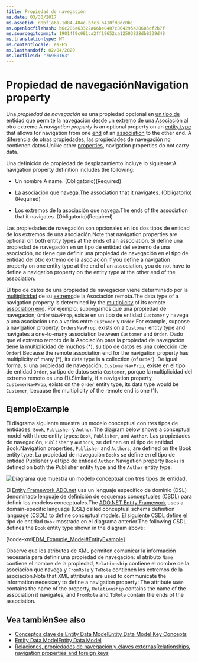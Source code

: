 ```yaml
---
title: Propiedad de navegación
ms.date: 03/30/2017
ms.assetid: d0bf1a6a-1d84-484c-b7c3-b410fd8dc0b1
ms.openlocfilehash: b6c286e63322a66be0407c864295a20685df2b7f
ms.sourcegitcommit: 19014f9c081ca2ff19652ca12503828db8239d48
ms.translationtype: MT
ms.contentlocale: es-ES
ms.lasthandoff: 02/04/2020
ms.locfileid: "76980163"
---
```

# <a name="navigation-property"></a><span data-ttu-id="7197e-102">Propiedad de navegación</span><span class="sxs-lookup"><span data-stu-id="7197e-102">Navigation property</span></span>

<span data-ttu-id="7197e-103">Una *propiedad de navegación* es una propiedad opcional en [un tipo de entidad](entity-type.md) que permite la navegación desde un [extremo](association-end.md) de una [Asociación](association-type.md) al otro extremo.</span><span class="sxs-lookup"><span data-stu-id="7197e-103">A *navigation property* is an optional property on an [entity type](entity-type.md) that allows for navigation from one [end](association-end.md) of an [association](association-type.md) to the other end.</span></span> <span data-ttu-id="7197e-104">A diferencia de otras [propiedades](property.md), las propiedades de navegación no contienen datos.</span><span class="sxs-lookup"><span data-stu-id="7197e-104">Unlike other [properties](property.md), navigation properties do not carry data.</span></span>

<span data-ttu-id="7197e-105">Una definición de propiedad de desplazamiento incluye lo siguiente:</span><span class="sxs-lookup"><span data-stu-id="7197e-105">A navigation property definition includes the following:</span></span>

- <span data-ttu-id="7197e-106">Un nombre.</span><span class="sxs-lookup"><span data-stu-id="7197e-106">A name.</span></span> <span data-ttu-id="7197e-107">(Obligatorio)</span><span class="sxs-lookup"><span data-stu-id="7197e-107">(Required)</span></span>

- <span data-ttu-id="7197e-108">La asociación que navega.</span><span class="sxs-lookup"><span data-stu-id="7197e-108">The association that it navigates.</span></span> <span data-ttu-id="7197e-109">(Obligatorio)</span><span class="sxs-lookup"><span data-stu-id="7197e-109">(Required)</span></span>

- <span data-ttu-id="7197e-110">Los extremos de la asociación que navega.</span><span class="sxs-lookup"><span data-stu-id="7197e-110">The ends of the association that it navigates.</span></span> <span data-ttu-id="7197e-111">(Obligatorio)</span><span class="sxs-lookup"><span data-stu-id="7197e-111">(Required)</span></span>

<span data-ttu-id="7197e-112">Las propiedades de navegación son opcionales en los dos tipos de entidad de los extremos de una asociación.</span><span class="sxs-lookup"><span data-stu-id="7197e-112">Note that navigation properties are optional on both entity types at the ends of an association.</span></span> <span data-ttu-id="7197e-113">Si define una propiedad de navegación en un tipo de entidad del extremo de una asociación, no tiene que definir una propiedad de navegación en el tipo de entidad del otro extremo de la asociación.</span><span class="sxs-lookup"><span data-stu-id="7197e-113">If you define a navigation property on one entity type at the end of an association, you do not have to define a navigation property on the entity type at the other end of the association.</span></span>

<span data-ttu-id="7197e-114">El tipo de datos de una propiedad de navegación viene determinado por la [multiplicidad](association-end-multiplicity.md) de su [extremo](association-end.md)de la Asociación remota.</span><span class="sxs-lookup"><span data-stu-id="7197e-114">The data type of a navigation property is determined by the [multiplicity](association-end-multiplicity.md) of its remote [association end](association-end.md).</span></span> <span data-ttu-id="7197e-115">Por ejemplo, supongamos que una propiedad de navegación, `OrdersNavProp`, existe en un tipo de entidad `Customer` y navega a una asociación uno a varios entre `Customer` y `Order`.</span><span class="sxs-lookup"><span data-stu-id="7197e-115">For example, suppose a navigation property, `OrdersNavProp`, exists on a `Customer` entity type and navigates a one-to-many association between `Customer` and `Order`.</span></span> <span data-ttu-id="7197e-116">Dado que el extremo remoto de la Asociación para la propiedad de navegación tiene la multiplicidad de muchos (\*), su tipo de datos es una colección (de `Order`).</span><span class="sxs-lookup"><span data-stu-id="7197e-116">Because the remote association end for the navigation property has multiplicity of many (\*), its data type is a collection (of `Order`).</span></span> <span data-ttu-id="7197e-117">De igual forma, si una propiedad de navegación, `CustomerNavProp`, existe en el tipo de entidad `Order`, su tipo de datos sería `Customer`, porque la multiplicidad del extremo remoto es uno (1).</span><span class="sxs-lookup"><span data-stu-id="7197e-117">Similarly, if a navigation property, `CustomerNavProp`, exists on the `Order` entity type, its data type would be `Customer`, because the multiplicity of the remote end is one (1).</span></span>

## <a name="example"></a><span data-ttu-id="7197e-118">Ejemplo</span><span class="sxs-lookup"><span data-stu-id="7197e-118">Example</span></span>

<span data-ttu-id="7197e-119">El diagrama siguiente muestra un modelo conceptual con tres tipos de entidades: `Book`, `Publisher` y `Author`.</span><span class="sxs-lookup"><span data-stu-id="7197e-119">The diagram below shows a conceptual model with three entity types: `Book`, `Publisher`, and `Author`.</span></span> <span data-ttu-id="7197e-120">Las propiedades de navegación, `Publisher` y `Authors`, se definen en el tipo de entidad Book.</span><span class="sxs-lookup"><span data-stu-id="7197e-120">Navigation properties, `Publisher` and `Authors`, are defined on the Book entity type.</span></span> <span data-ttu-id="7197e-121">La propiedad de navegación `Books` se define en el tipo de entidad Publisher y el tipo de entidad `Author`.</span><span class="sxs-lookup"><span data-stu-id="7197e-121">Navigation property `Books` is defined on both the Publisher entity type and the `Author` entity type.</span></span>

 ![Diagrama que muestra un modelo conceptual con tres tipos de entidad.](./media/navigation-property/conceptual-model-entity-types-associations.gif)  

<span data-ttu-id="7197e-123">El [Entity Framework ADO.net](./ef/index.md) usa un lenguaje específico de dominio (DSL) denominado lenguaje de definición de esquemas conceptuales ([CSDL](/ef/ef6/modeling/designer/advanced/edmx/csdl-spec)) para definir los modelos conceptuales.</span><span class="sxs-lookup"><span data-stu-id="7197e-123">The [ADO.NET Entity Framework](./ef/index.md) uses a domain-specific language (DSL) called conceptual schema definition language ([CSDL](/ef/ef6/modeling/designer/advanced/edmx/csdl-spec)) to define conceptual models.</span></span> <span data-ttu-id="7197e-124">El siguiente CSDL define el tipo de entidad `Book` mostrado en el diagrama anterior.</span><span class="sxs-lookup"><span data-stu-id="7197e-124">The following CSDL defines the `Book` entity type shown in the diagram above:</span></span>

[!code-xml[EDM_Example_Model#EntityExample](~/samples/snippets/xml/VS_Snippets_Data/edm_example_model/xml/books.edmx#entityexample)]

<span data-ttu-id="7197e-125">Observe que los atributos de XML permiten comunicar la información necesaria para definir una propiedad de navegación: el atributo `Name` contiene el nombre de la propiedad, `Relationship` contiene el nombre de la asociación que navega y `FromRole` y `ToRole` contienen los extremos de la asociación.</span><span class="sxs-lookup"><span data-stu-id="7197e-125">Note that XML attributes are used to communicate the information necessary to define a navigation property: The attribute `Name` contains the name of the property, `Relationship` contains the name of the association it navigates, and `FromRole` and `ToRole` contain the ends of the association.</span></span>

## <a name="see-also"></a><span data-ttu-id="7197e-126">Vea también</span><span class="sxs-lookup"><span data-stu-id="7197e-126">See also</span></span>

- [<span data-ttu-id="7197e-127">Conceptos clave de Entity Data Model</span><span class="sxs-lookup"><span data-stu-id="7197e-127">Entity Data Model Key Concepts</span></span>](entity-data-model-key-concepts.md)
- [<span data-ttu-id="7197e-128">Entity Data Model</span><span class="sxs-lookup"><span data-stu-id="7197e-128">Entity Data Model</span></span>](entity-data-model.md)
- [<span data-ttu-id="7197e-129">Relaciones, propiedades de navegación y claves externas</span><span class="sxs-lookup"><span data-stu-id="7197e-129">Relationships, navigation properties and foreign keys</span></span>](/ef/ef6/fundamentals/relationships)
